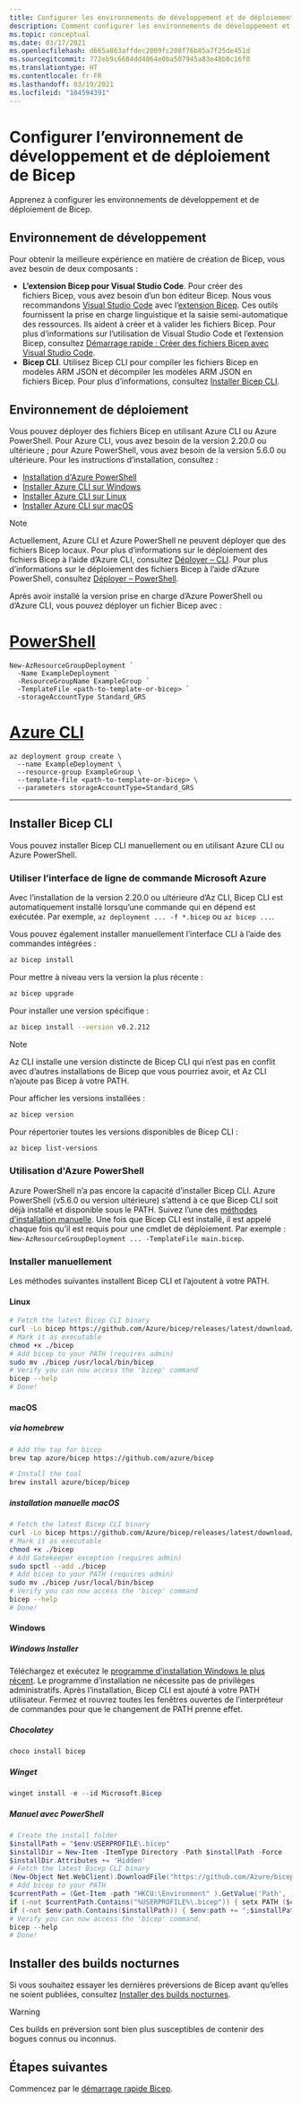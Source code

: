 ```yaml
---
title: Configurer les environnements de développement et de déploiement de Bicep
description: Comment configurer les environnements de développement et de déploiement de Bicep
ms.topic: conceptual
ms.date: 03/17/2021
ms.openlocfilehash: d665a863affdec2009fc208f76b85a7f25de451d
ms.sourcegitcommit: 772eb9c6684dd4864e0ba507945a83e48b8c16f0
ms.translationtype: HT
ms.contentlocale: fr-FR
ms.lasthandoff: 03/19/2021
ms.locfileid: "104594391"
---
```

# <a name="setup-bicep-development-and-deployment-environment"></a>Configurer l’environnement de développement et de déploiement de Bicep

Apprenez à configurer les environnements de développement et de déploiement de Bicep.

## <a name="development-environment"></a>Environnement de développement

Pour obtenir la meilleure expérience en matière de création de Bicep, vous avez besoin de deux composants :

- **L’extension Bicep pour Visual Studio Code**. Pour créer des fichiers Bicep, vous avez besoin d’un bon éditeur Bicep. Nous vous recommandons [Visual Studio Code](https://code.visualstudio.com/) avec l’[extension Bicep](https://marketplace.visualstudio.com/items?itemName=ms-azuretools.vscode-bicep). Ces outils fournissent la prise en charge linguistique et la saisie semi-automatique des ressources. Ils aident à créer et à valider les fichiers Bicep. Pour plus d’informations sur l’utilisation de Visual Studio Code et l’extension Bicep, consultez [Démarrage rapide : Créer des fichiers Bicep avec Visual Studio Code](./quickstart-create-bicep-use-visual-studio-code.md).
- **Bicep CLI**. Utilisez Bicep CLI pour compiler les fichiers Bicep en modèles ARM JSON et décompiler les modèles ARM JSON en fichiers Bicep. Pour plus d’informations, consultez [Installer Bicep CLI](#install-bicep-cli).

## <a name="deployment-environment"></a>Environnement de déploiement

Vous pouvez déployer des fichiers Bicep en utilisant Azure CLI ou Azure PowerShell. Pour Azure CLI, vous avez besoin de la version 2.20.0 ou ultérieure ; pour Azure PowerShell, vous avez besoin de la version 5.6.0 ou ultérieure. Pour les instructions d’installation, consultez :

- [Installation d'Azure PowerShell](/powershell/azure/install-az-ps)
- [Installer Azure CLI sur Windows](/cli/azure/install-azure-cli-windows)
- [Installer Azure CLI sur Linux](/cli/azure/install-azure-cli-linux)
- [Installer Azure CLI sur macOS](/cli/azure/install-azure-cli-macos)

> [!NOTE]
> Actuellement, Azure CLI et Azure PowerShell ne peuvent déployer que des fichiers Bicep locaux. Pour plus d’informations sur le déploiement des fichiers Bicep à l’aide d’Azure CLI, consultez [Déployer – CLI](/deploy-cli.md#deploy-remote-template). Pour plus d’informations sur le déploiement des fichiers Bicep à l’aide d’Azure PowerShell, consultez [Déployer – PowerShell](/deploy-powershell.md#deploy-remote-template).

Après avoir installé la version prise en charge d’Azure PowerShell ou d’Azure CLI, vous pouvez déployer un fichier Bicep avec :

# <a name="powershell"></a>[PowerShell](#tab/azure-powershell)

```azurepowershell
New-AzResourceGroupDeployment `
  -Name ExampleDeployment `
  -ResourceGroupName ExampleGroup `
  -TemplateFile <path-to-template-or-bicep> `
  -storageAccountType Standard_GRS
```

# <a name="azure-cli"></a>[Azure CLI](#tab/azure-cli)

```azurecli-interactive
az deployment group create \
  --name ExampleDeployment \
  --resource-group ExampleGroup \
  --template-file <path-to-template-or-bicep> \
  --parameters storageAccountType=Standard_GRS
```

---

## <a name="install-bicep-cli"></a>Installer Bicep CLI

Vous pouvez installer Bicep CLI manuellement ou en utilisant Azure CLI ou Azure PowerShell.

### <a name="use-azure-cli"></a>Utiliser l’interface de ligne de commande Microsoft Azure

Avec l’installation de la version 2.20.0 ou ultérieure d’Az CLI, Bicep CLI est automatiquement installé lorsqu’une commande qui en dépend est exécutée. Par exemple, `az deployment ... -f *.bicep` ou `az bicep ...`.

Vous pouvez également installer manuellement l’interface CLI à l’aide des commandes intégrées :

```bash
az bicep install
```

Pour mettre à niveau vers la version la plus récente :

```bash
az bicep upgrade
```

Pour installer une version spécifique :

```bash
az bicep install --version v0.2.212
```

> [!NOTE]
> Az CLI installe une version distincte de Bicep CLI qui n’est pas en conflit avec d’autres installations de Bicep que vous pourriez avoir, et Az CLI n’ajoute pas Bicep à votre PATH.

Pour afficher les versions installées :

```bash
az bicep version
```

Pour répertorier toutes les versions disponibles de Bicep CLI :

```bash
az bicep list-versions
```

### <a name="use-azure-powershell"></a>Utilisation d'Azure PowerShell

Azure PowerShell n’a pas encore la capacité d’installer Bicep CLI. Azure PowerShell (v5.6.0 ou version ultérieure) s’attend à ce que Bicep CLI soit déjà installé et disponible sous le PATH. Suivez l’une des [méthodes d’installation manuelle](#install-manually). Une fois que Bicep CLI est installé, il est appelé chaque fois qu’il est requis pour une cmdlet de déploiement. Par exemple : `New-AzResourceGroupDeployment ... -TemplateFile main.bicep`.

### <a name="install-manually"></a>Installer manuellement

Les méthodes suivantes installent Bicep CLI et l’ajoutent à votre PATH.

#### <a name="linux"></a>Linux

```sh
# Fetch the latest Bicep CLI binary
curl -Lo bicep https://github.com/Azure/bicep/releases/latest/download/bicep-linux-x64
# Mark it as executable
chmod +x ./bicep
# Add bicep to your PATH (requires admin)
sudo mv ./bicep /usr/local/bin/bicep
# Verify you can now access the 'bicep' command
bicep --help
# Done!

```

#### <a name="macos"></a>macOS

##### <a name="via-homebrew"></a>via homebrew

```sh
# Add the tap for bicep
brew tap azure/bicep https://github.com/azure/bicep

# Install the tool
brew install azure/bicep/bicep
```

##### <a name="macos-manual-install"></a>installation manuelle macOS

```sh
# Fetch the latest Bicep CLI binary
curl -Lo bicep https://github.com/Azure/bicep/releases/latest/download/bicep-osx-x64
# Mark it as executable
chmod +x ./bicep
# Add Gatekeeper exception (requires admin)
sudo spctl --add ./bicep
# Add bicep to your PATH (requires admin)
sudo mv ./bicep /usr/local/bin/bicep
# Verify you can now access the 'bicep' command
bicep --help
# Done!

```

#### <a name="windows"></a>Windows

##### <a name="windows-installer"></a>Windows Installer

Téléchargez et exécutez le [programme d’installation Windows le plus récent](https://github.com/Azure/bicep/releases/latest/download/bicep-setup-win-x64.exe). Le programme d’installation ne nécessite pas de privilèges administratifs. Après l’installation, Bicep CLI est ajouté à votre PATH utilisateur. Fermez et rouvrez toutes les fenêtres ouvertes de l’interpréteur de commandes pour que le changement de PATH prenne effet.

##### <a name="chocolatey"></a>Chocolatey

```powershell
choco install bicep
```

##### <a name="winget"></a>Winget

```powershell
winget install -e --id Microsoft.Bicep
```

##### <a name="manual-with-powershell"></a>Manuel avec PowerShell

```powershell
# Create the install folder
$installPath = "$env:USERPROFILE\.bicep"
$installDir = New-Item -ItemType Directory -Path $installPath -Force
$installDir.Attributes += 'Hidden'
# Fetch the latest Bicep CLI binary
(New-Object Net.WebClient).DownloadFile("https://github.com/Azure/bicep/releases/latest/download/bicep-win-x64.exe", "$installPath\bicep.exe")
# Add bicep to your PATH
$currentPath = (Get-Item -path "HKCU:\Environment" ).GetValue('Path', '', 'DoNotExpandEnvironmentNames')
if (-not $currentPath.Contains("%USERPROFILE%\.bicep")) { setx PATH ($currentPath + ";%USERPROFILE%\.bicep") }
if (-not $env:path.Contains($installPath)) { $env:path += ";$installPath" }
# Verify you can now access the 'bicep' command.
bicep --help
# Done!
```

## <a name="install-the-nightly-builds"></a>Installer des builds nocturnes

Si vous souhaitez essayer les dernières préversions de Bicep avant qu’elles ne soient publiées, consultez [Installer des builds nocturnes](https://github.com/Azure/bicep/blob/main/docs/installing-nightly.md).

> [!WARNING]
> Ces builds en préversion sont bien plus susceptibles de contenir des bogues connus ou inconnus.

## <a name="next-steps"></a>Étapes suivantes

Commencez par le [démarrage rapide Bicep](./quickstart-create-bicep-use-visual-studio-code.md).
